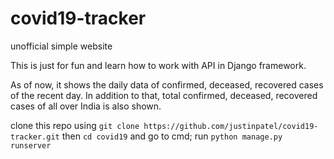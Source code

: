 # covid19-tracker
unofficial simple website

This is just for fun and learn how to work with API in Django framework.

As of now, it shows the daily data of confirmed, deceased, recovered cases of the recent day.
In addition to that, total confirmed, deceased, recovered cases of all over India is also shown.

clone this repo using ```git clone https://github.com/justinpatel/covid19-tracker.git```
then ```cd covid19``` and go to cmd; run ```python manage.py runserver```
